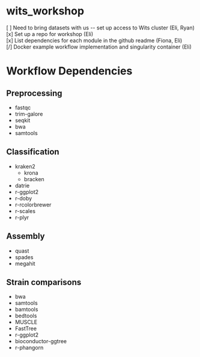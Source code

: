 # wits_workshop

[ ] Need to bring datasets with us -- set up access to Wits cluster (Eli, Ryan)  
[x] Set up a repo for workshop (Eli)  
[x] List dependencies for each module in the github readme (Fiona, Eli)  
[/] Docker example workflow implementation and singularity container (Eli)  


# Workflow Dependencies

## Preprocessing

  - fastqc
  - trim-galore
  - seqkit
  - bwa
  - samtools

## Classification

  - kraken2
	- krona
	- bracken
  - datrie
  - r-ggplot2
  - r-doby
  - r-rcolorbrewer
  - r-scales
  - r-plyr

## Assembly

  - quast
  - spades
  - megahit

## Strain comparisons

  - bwa
  - samtools
  - bamtools
  - bedtools
  - MUSCLE
  - FastTree
  - r-ggplot2
  - bioconductor-ggtree
  - r-phangorn
